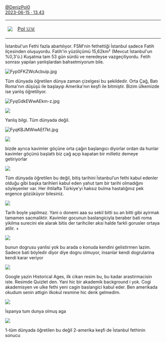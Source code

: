 <link rel="stylesheet" href="https://x361x3ch.github.io/styles/2369.css">

<div class="kaynak" style="position: sticky;" markdown="1">

[@DenizPol0](https://twitter.com/DenizPol0/ )  
[2023-06-15 · 13.43](https://twitter.com/i/status/1669294456779026434)

</div>

<!-- https://twitter.com/DenizPol0/status/1669274246642638848 -->

<table class="table table-bordered" markdown="1"><tbody><tr><td>

![](https://pbs.twimg.com/profile_images/1668823726341627904/0nugVhH6_bigger.jpg)

</td><td style="margin-left: 5vw; font-size: 1em; width:60vw;">

[Pol 🇺🇲](https://twitter.com/DenizPol0) 

</td></tr></tbody></table>

İstanbul'un Fethi fazla abartılıyor. FSM'nin fethettiği İstanbul sadece Fatih ilçesinden oluşuyordu. Fatih'in yüzölçümü 15,62km² (Mevcut İstanbul'un %0,3'ü.) Kuşatma tam 53 gün sürdü ve neredeyse vazgeçiliyordu. Fetih sonrası yapılan yanlışlardan bahsetmiyorum bile.

![Fyp0FKZWcAcbuip.jpg](https://pbs.twimg.com/media/Fyp0FKZWcAcbuip.jpg)

Tüm dünyada öğretilen dünya zaman çizelgesi bu şekildedir. Orta Çağ, Batı Roma'nın düşüşü ile başlayıp Amerika'nın keşfi ile bitmiştir. Bizim ülkemizde ise yanlış öğretiliyor.

![FyqGdkEWwAEkm-z.jpg](https://pbs.twimg.com/media/FyqGdkEWwAEkm-z.jpg)

<!-- https://twitter.com/Brian13988480/status/1669298370492366849 -->

[![](https://pbs.twimg.com/profile_images/1523225939408302080/RdbTXpDV_bigger.jpg)](https://twitter.com/Brian13988480)

Yanlış bilgi. Tüm dünyada değil.

![FyqKBJMWwAEf7kt.jpg](https://pbs.twimg.com/media/FyqKBJMWwAEf7kt.jpg)

<!-- https://twitter.com/augustcae/status/1669299873168912385 -->

[![](https://pbs.twimg.com/profile_images/1666835534994456577/gj3rRzhC_bigger.jpg)](https://twitter.com/augustcae)

bizde ayrıca kavimler göçüne orta çağın başlangıcı diyorlar ordan da hunlar kavimler göçünü başlattı biz çağ açıp kapatan bir milletiz demeye getiriyorlar

<!-- https://twitter.com/etkesimci/status/1669304912956538880 -->

[![](https://pbs.twimg.com/profile_images/1662556196958609408/f-escERR_bigger.jpg)](https://twitter.com/etkesimci)

Tüm dünyada öğretilen bu değil, bitiş tarihini İstanbul’un fethi kabul edenler olduğu gibi başka tarihleri kabul eden yahut tam bir tarihi olmadığını söyleyenler var. Her ihtilafta Türkiye’yi haksız bulma hastalığınız pek ergence gözüküyor bilesiniz.

<!-- https://twitter.com/61_KayraHan/status/1669315824081854464 -->

[![](https://pbs.twimg.com/profile_images/1650824620591775747/VB-BWrD2_bigger.jpg)](https://twitter.com/61_KayraHan)

Tarih boyle yapilmaz. Yani o donemi aaa su sekil bitti su an bitti gibi ayirmak tamamen sacmaliktir. Kavimler gocunun baslangiciyla beraber bati roma yikilma surecini ele alarak bitis der tarihciler aksi halde farkli gorusler ortaya atilir. +

<!-- https://twitter.com/AlexDeMulder/status/1669318754050744321 -->

[![](https://pbs.twimg.com/profile_images/1636091297566949378/5Kwp8jRm_bigger.jpg)](https://twitter.com/AlexDeMulder)

bunun dogrusu yanlisi yok bu arada o konuda kendini gelistirmen lazim. Sadece bati böyledir diyor diye dogru olmuyor, insanlar kendi dogrularina kendi karar veriyor

<!-- https://twitter.com/abdurrahimbjj/status/1669318949291302912 -->

[![](https://pbs.twimg.com/profile_images/1635219557139853314/QUiMJ3tl_bigger.jpg)](https://twitter.com/abdurrahimbjj)

Google yazin Historical Ages, ilk cikan resim bu, bu kadar arastirmacisin iste. Resimde Quizlet den. Yani hic bir akademik background i yok. Cogi akademisyen ve ulke fethi yeni cagin baslangici kabul eder. Ben amerikada okudum senin attigin ilkokul resmine hic denk gelmedim.

<!-- https://twitter.com/hilmissahin/status/1669323406049779712 -->

[![](https://pbs.twimg.com/profile_images/1653263989378351106/KzAMKvUi_bigger.jpg)](https://twitter.com/hilmissahin)

İspanya tum dunya olmuş aga

<!-- https://twitter.com/MatSall94668821/status/1669326240958824449 -->

[![](https://pbs.twimg.com/profile_images/1242208180253450241/ajZ27rAk_bigger.jpg)](https://twitter.com/MatSall94668821)

1-tüm dünyada öğretilen bu değil 2-amerika keşfi de İstanbul fethinin sonucu